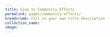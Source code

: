 ```yaml
---
title: Give to Community Efforts
permalink: pages/community-efforts/
breadcrumb: Fill in your own title description
collection_name:
image:
---
```


